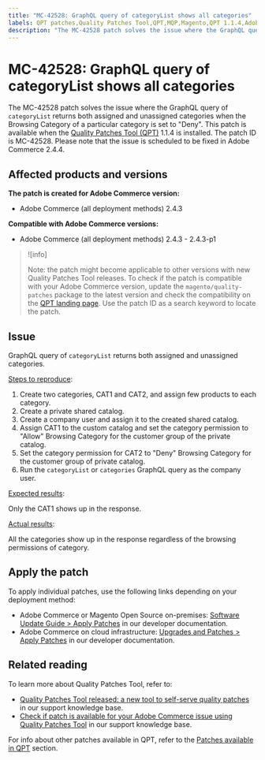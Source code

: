 ```yaml
---
title: "MC-42528: GraphQL query of categoryList shows all categories"
labels: QPT patches,Quality Patches Tool,QPT,MQP,Magento,QPT 1.1.4,Adobe Commerce,on-premises,cloud infrastructure,GraphQL query,categorylist,2.4.3,2.4.3-p1
description: "The MC-42528 patch solves the issue where the GraphQL query of `categoryList` returns both assigned and unassigned categories when the Browsing Category of a particular category is set to \"Deny\". This patch is available when the [Quality Patches Tool (QPT)](https://support.magento.com/hc/en-us/articles/360047139492) 1.1.4 is installed. The patch ID is MC-42528. Please note that the issue is scheduled to be fixed in Adobe Commerce 2.4.4."
---
```


# MC-42528: GraphQL query of categoryList shows all categories

The MC-42528 patch solves the issue where the GraphQL query of `categoryList` returns both assigned and unassigned categories when the Browsing Category of a particular category is set to "Deny". This patch is available when the [Quality Patches Tool (QPT)](https://support.magento.com/hc/en-us/articles/360047139492) 1.1.4 is installed. The patch ID is MC-42528. Please note that the issue is scheduled to be fixed in Adobe Commerce 2.4.4.

## Affected products and versions

**The patch is created for Adobe Commerce version:**

* Adobe Commerce (all deployment methods) 2.4.3

**Compatible with Adobe Commerce versions:**

* Adobe Commerce (all deployment methods) 2.4.3 - 2.4.3-p1

>![info]
>
>Note: the patch might become applicable to other versions with new Quality Patches Tool releases. To check if the patch is compatible with your Adobe Commerce version, update the `magento/quality-patches` package to the latest version and check the compatibility on the [QPT landing page](https://devdocs.magento.com/quality-patches/tool.html#patch-grid). Use the patch ID as a search keyword to locate the patch.

## Issue

GraphQL query of `categoryList` returns both assigned and unassigned categories.

<u>Steps to reproduce</u>:

1. Create two categories, CAT1 and CAT2, and assign few products to each category.
1. Create a private shared catalog.
1. Create a company user and assign it to the created shared catalog.
1. Assign CAT1 to the custom catalog and set the category permission to "Allow" Browsing Category for the customer group of the private catalog.
1. Set the category permission for CAT2 to "Deny" Browsing Category for the customer group of private catalog.
1. Run the `categoryList` or `categories` GraphQL query as the company user.

<u>Expected results</u>:

Only the CAT1 shows up in the response.

<u>Actual results</u>:

All the categories show up in the response regardless of the browsing permissions of category.

## Apply the patch

To apply individual patches, use the following links depending on your deployment method:

* Adobe Commerce or Magento Open Source on-premises: [Software Update Guide > Apply Patches](https://devdocs.magento.com/guides/v2.4/comp-mgr/patching/mqp.html) in our developer documentation.
* Adobe Commerce on cloud infrastructure: [Upgrades and Patches > Apply Patches](https://devdocs.magento.com/cloud/project/project-patch.html) in our developer documentation.

## Related reading

To learn more about Quality Patches Tool, refer to:

* [Quality Patches Tool released: a new tool to self-serve quality patches](https://support.magento.com/hc/en-us/articles/360047139492) in our support knowledge base.
* [Check if patch is available for your Adobe Commerce issue using Quality Patches Tool](https://support.magento.com/hc/en-us/articles/360047125252) in our support knowledge base.

For info about other patches available in QPT, refer to the [Patches available in QPT](https://support.magento.com/hc/en-us/sections/360010506631-Patches-available-in-MQP-tool-) section.